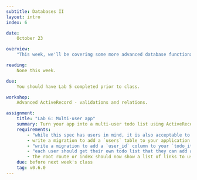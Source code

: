 ```yaml
---
subtitle: Databases II
layout: intro
index: 6

date:
    October 23

overview:
    "This week, we'll be covering some more advanced database functionality - validations and relations. This will be the last lab of the class; we'll be moving into projects next week."

reading:
    None this week.

due:
    You should have Lab 5 completed prior to class.

workshop:
    Advanced ActiveRecord - validations and relations.

assignment:
    title: "Lab 6: Multi-user app"
    summary: Turn your app into a multi-user todo list using ActiveRecord relations
    requirements:
        - "while this spec has users in mind, it is also acceptable to do something else using a relation in your database. For example, instead of adding 'users', you could modify your app to handle multiple 'lists' of items"
        - write a migration to add a `users` table to your application.
        - "write a migration to add a `user_id` column to your `todo_items` table"
        - "each user should get their own todo list that they can add and delete items on"
        - the root route or index should now show a list of links to users' todo lists.
    due: before next week's class
    tag: v0.6.0
---
```

